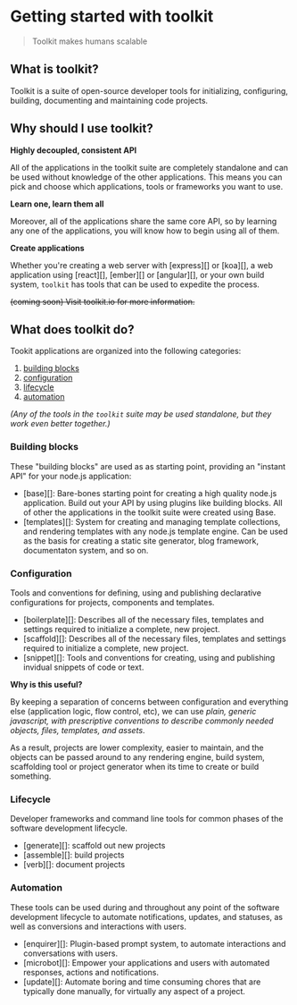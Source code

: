 # Getting started with toolkit

> Toolkit makes humans scalable

## What is toolkit?

Toolkit is a suite of open-source developer tools for initializing, configuring, building, documenting and maintaining code projects. 

## Why should I use toolkit?

**Highly decoupled, consistent API**

All of the applications in the toolkit suite are completely standalone and can be used without knowledge of the other applications. This means you can pick and choose which applications, tools or frameworks you want to use. 

**Learn one, learn them all**

Moreover, all of the applications share the same core API, so by learning any one of the applications, you will know how to begin using all of them.

**Create applications**

Whether you're creating a web server with [express][] or [koa][], a web application using [react][], [ember][] or [angular][], or your own build system, `toolkit` has tools that can be used to expedite the process. 

~~(coming soon) Visit toolkit.io for more information.~~

## What does toolkit do?

Tookit applications are organized into the following categories:

1. [building blocks](#building-blocks)
1. [configuration](#configuration) 
1. [lifecycle](#lifecycle)
1. [automation](#automation) 

_(Any of the tools in the `toolkit` suite may be used standalone, but they work even better together.)_


### Building blocks

These "building blocks" are used as as starting point, providing an "instant API" for your node.js application:

- [base][]: Bare-bones starting point for creating a high quality node.js application. Build out your API by using plugins like building blocks. All of other the applications in the toolkit suite were created using Base.
- [templates][]: System for creating and managing template collections, and rendering templates with any node.js template engine. Can be used as the basis for creating a static site generator, blog framework, documentaton system, and so on.


### Configuration

Tools and conventions for defining, using and publishing declarative configurations for projects, components and templates.

- [boilerplate][]: Describes all of the necessary files, templates and settings required to initialize a complete, new project.
- [scaffold][]: Describes all of the necessary files, templates and settings required to initialize a complete, new project.
- [snippet][]: Tools and conventions for creating, using and publishing invidual snippets of code or text.

**Why is this useful?**

By keeping a separation of concerns between configuration and everything else (application logic, flow control, etc), we can use _plain, generic javascript, with prescriptive conventions to describe commonly needed objects, files, templates, and assets_. 

As a result, projects are lower complexity, easier to maintain, and the objects can be passed around to any rendering engine, build system, scaffolding tool or project generator when its time to create or build something.


### Lifecycle

Developer frameworks and command line tools for common phases of the software development lifecycle. 

- [generate][]: scaffold out new projects
- [assemble][]: build projects
- [verb][]: document projects


### Automation

These tools can be used during and throughout any point of the software development lifecycle to automate notifications, updates, and statuses, as well as conversions and interactions with users.

- [enquirer][]: Plugin-based prompt system, to automate interactions and conversations with users.
- [microbot][]: Empower your applications and users with automated responses, actions and notifications.
- [update][]: Automate boring and time consuming chores that are typically done manually, for virtually any aspect of a project.
